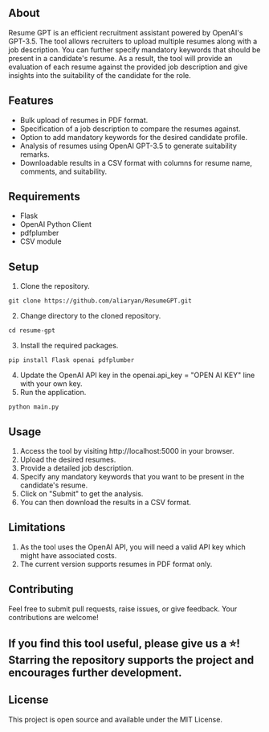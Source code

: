 ## About

Resume GPT is an efficient recruitment assistant powered by OpenAI's GPT-3.5. The tool allows recruiters to upload multiple resumes along with a job description. You can further specify mandatory keywords that should be present in a candidate's resume. As a result, the tool will provide an evaluation of each resume against the provided job description and give insights into the suitability of the candidate for the role.

## Features

- Bulk upload of resumes in PDF format.
- Specification of a job description to compare the resumes against.
- Option to add mandatory keywords for the desired candidate profile.
- Analysis of resumes using OpenAI GPT-3.5 to generate suitability remarks.
- Downloadable results in a CSV format with columns for resume name, comments, and suitability.

## Requirements
- Flask
- OpenAI Python Client
- pdfplumber
- CSV module

## Setup

1. Clone the repository.
```
git clone https://github.com/aliaryan/ResumeGPT.git
```
2. Change directory to the cloned repository.
```
cd resume-gpt
```
3. Install the required packages.
```
pip install Flask openai pdfplumber
```
4. Update the OpenAI API key in the openai.api_key = "OPEN AI KEY" line with your own key.
5. Run the application.
```
python main.py
```

## Usage

1. Access the tool by visiting http://localhost:5000 in your browser.
2. Upload the desired resumes.
3. Provide a detailed job description.
4. Specify any mandatory keywords that you want to be present in the candidate's resume.
5. Click on "Submit" to get the analysis.
6. You can then download the results in a CSV format.

## Limitations

1. As the tool uses the OpenAI API, you will need a valid API key which might have associated costs.
2. The current version supports resumes in PDF format only.

## Contributing

Feel free to submit pull requests, raise issues, or give feedback. Your contributions are welcome!

## If you find this tool useful, please give us a ⭐! Starring the repository supports the project and encourages further development.

## License

This project is open source and available under the MIT License.
